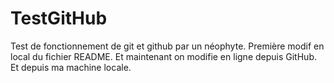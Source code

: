 # TestGitHub

Test de fonctionnement de git et github par un néophyte.
Première modif en local du fichier README.
Et maintenant on modifie en ligne depuis GitHub.
Et depuis ma machine locale.
